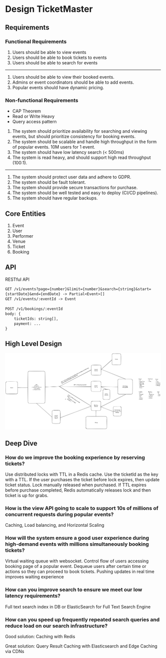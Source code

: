 # Design TicketMaster

## Requirements

### Functional Requirements
1. Users should be able to view events
2. Users should be able to book tickets to events
3. Users should be able to search for events
---
1. Users should be able to view their booked events.
2. Admins or event coordinators should be able to add events.
3. Popular events should have dynamic pricing.

### Non-functional Requirements
- CAP Theorem
- Read or Write Heavy
- Query access pattern
  
1. The system should prioritize availability for searching and viewing events, but should prioritize consistency for booking events.
2. The system should be scalable and handle high throughput in the form of popular events. 10M users for 1 event.
3. The system should have low latency search (< 500ms)
4. The system is read heavy, and should support high read throughput (100:1).
---
1. The system should protect user data and adhere to GDPR.
2. The system should be fault tolerant.
3. The system should provide secure transactions for purchase.
4. The system should be well tested and easy to deploy (CI/CD pipelines).
5. The system should have regular backups.


## Core Entities
1. Event
2. User
3. Performer
4. Venue
5. Ticket
6. Booking
   
## API
RESTful API
```
GET /v1/events?page={number}&limit={number}&search={string}&start={startDate}&end={endDate} -> Partial<Event>[]
GET /v1/events/:eventId -> Event

POST /v1/bookings/:eventId
body: {
    ticketIds: string[],
    payment: ...
}
```
## High Level Design
![HLD](/how_to_sys_design/ticketmaster/hld.png)

## Deep Dive
### How do we improve the booking experience by reserving tickets?
Use distributed locks with TTL in a Redis cache. Use the ticketId as the key with a TTL. If the user purchases the ticket before lock expires, then update ticket status. Lock manually released when purchased.
If TTL expires before purchase completed, Redis automatically releases lock and then ticket is up for grabs.

### How is the view API going to scale to support 10s of millions of concurrent requests during popular events?
Caching, Load balancing, and Horizontal Scaling

### How will the system ensure a good user experience during high-demand events with millions simultaneously booking tickets?

Virtual waiting queue with websocket.
Control flow of users accessing booking page of a popular event. Dequeue users after certain time or actions so they can proceed to book tickets.
Pushing updates in real time improves waiting experience

### How can you improve search to ensure we meet our low latency requirements?

Full text search index in DB or ElasticSearch for Full Text Search Engine

### How can you speed up frequently repeated search queries and reduce load on our search infrastructure?

Good solution: Caching with Redis

Great solution: Query Result Caching with Elasticsearch and Edge Caching via CDNs